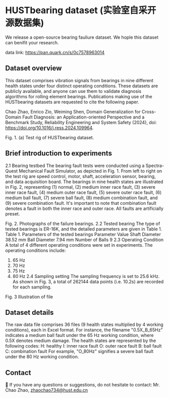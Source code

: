 # HUSTbearing dataset (实验室自采开源数据集)

We release a open-source bearing fauliure dataset. We hople this dataset can benifit your research.

data link: https://pan.quark.cn/s/0c7578963014

## Dataset overview


This dataset comprises vibration signals from bearings in nine different health states under four distinct operating conditions. These datasets are publicly available, and anyone can use them to validate diagnosis algorithms for rolling element bearings. Publications making use of the HUSTbearing datasets are requested to cite the following paper.

Chao Zhao, Enrico Zio, Weiming Shen, Domain Generalization for Cross-Domain Fault Diagnosis: an Application-oriented Perspective and a Benchmark Study, Reliability Engineering and System Safety (2024), doi: https://doi.org/10.1016/j.ress.2024.109964.

 
Fig. 1. (a) Test rig of HUSTbearing dataset.

## Brief introduction to experiments

2.1	Bearing testbed
The bearing fault tests were conducted using a Spectra-Quest Mechanical Fault Simulator, as depicted in Fig. 1. From left to right on the test rig are speed control, motor, shaft, acceleration sensor, bearing, and data acquisition board. The bearings in nine health states are illustrated in Fig. 2, representing (1) normal, (2) medium inner race fault, (3) severe inner race fault, (4) medium outer race fault, (5) severe outer race fault, (6) medium ball fault, (7) severe ball fault, (8) medium combination fault, and (9) severe combination fault. It's important to note that combination fault denotes a fault in both the inner race and outer race. All faults are artificially preset.

 
Fig. 2. Photographs of the failure bearings.
2.2	Tested bearing
The type of tested bearings is ER-16K, and the detailed parameters are given in Table 1.
Table 1. Parameters of the tested bearings
Parameter	Value
Shaft Diameter	38.52 mm
Ball Diameter	7.94 mm
Number of Balls	9
2.3	Operating Condition
A total of 4 different operating conditions were set in experiments. The operating conditions include:
1) 65 Hz
2) 70 Hz
3) 75 Hz
4) 80 Hz
2.4	Sampling setting
The sampling frequency is set to 25.6 kHz. As shown in Fig. 3, a total of 262144 data points (i.e. 10.2s) are recorded for each sampling.
 
Fig. 3 Illustration of file
## Dataset details
The raw data file comprises 36 files (9 health states multiplied by 4 working conditions), each in Excel format. For instance, the filename "0.5X_B_65Hz" indicates a medium ball fault under the 65 Hz working condition, where 0.5X denotes medium damage.
The health states are represented by the following codes:
H: healthy
I: inner race fault
O: outer race fault
B: ball fault
C: combination fault
For example, "O_80Hz" signifies a severe ball fault under the 80 Hz working condition.
## Contact
	If you have any questions or suggestions, do not hesitate to contact:  Mr. Chao Zhao, zhaochao734@hust.edu.cn
